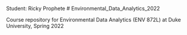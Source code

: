 Student: Ricky Prophete # Environmental_Data_Analytics_2022

Course repository for Environmental Data Analytics (ENV 872L) at Duke University, Spring 2022
